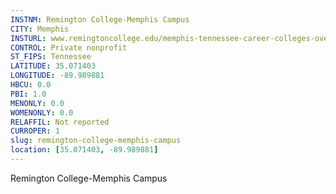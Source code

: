 ```yaml
---
INSTNM: Remington College-Memphis Campus
CITY: Memphis
INSTURL: www.remingtoncollege.edu/memphis-tennessee-career-colleges-overview
CONTROL: Private nonprofit
ST_FIPS: Tennessee
LATITUDE: 35.071403
LONGITUDE: -89.989881
HBCU: 0.0
PBI: 1.0
MENONLY: 0.0
WOMENONLY: 0.0
RELAFFIL: Not reported
CURROPER: 1
slug: remington-college-memphis-campus
location: [35.071403, -89.989881]
---
```

Remington College-Memphis Campus